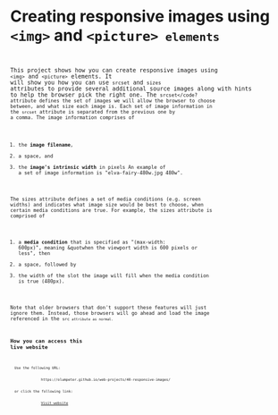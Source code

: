 # Creating responsive images  using <code>&lt;img&gt;</code> and <code>&lt;picture&gt;<code> elements

This project shows how you can create responsive images using <code>&lt;img&gt;</code> and <code>&lt;picture&gt;</code> elements. It will show you how you can use <code>srcset</code> and <code>sizes</code> attributes to provide several additional source images along with hints to help the browser pick the right one. The <code>srcset</code? attribute defines the set of images we will allow the browser to choose between, and what size each image is. Each set of image information in the <code>srcset</code> attribute is separated from the previous one by a comma. The image information comprises of
  1. the **image filename**,
  1. a space, and
  1. the **image's intrinsic width** in pixels
An example of a set of image information is  &quot;elva-fairy-480w.jpg 480w&quot;. 
   
The sizes attribute defines a set of media conditions (e.g. screen widths) and indicates what image size would be best to choose, when certain media conditions are true. For example, the sizes attribute is comprised of
  1. a **media condition** that is specified as &quot;(max-width: 600px)&quot;, meaning &quotwhen the viewport width is 600 pixels or less&quot;, then
  1. a space, followed by
  1. the width of the slot the image will fill when the media condition is true (480px).

Note that older browsers that don't support these features will just ignore them. Instead, those browsers will go ahead and load the image referenced in the <code>src<code> attribute as normal.

## How you can access this live website

<dl>
  Use the following URL:
  <dd>
    https://olumpeter.github.io/web-projects/40-responsive-images/
  </dd>
  or click the following link:
  <dd>
    <a href="https://olumpeter.github.io/web-projects/40-responsive-images/">Visit website</a>
  </dd>
</dl>

